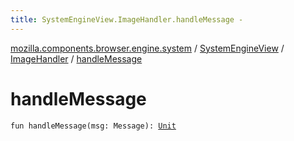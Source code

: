 ```yaml
---
title: SystemEngineView.ImageHandler.handleMessage - 
---
```


[mozilla.components.browser.engine.system](../../index.html) / [SystemEngineView](../index.html) / [ImageHandler](index.html) / [handleMessage](./handle-message.html)

# handleMessage

`fun handleMessage(msg: Message): `[`Unit`](https://kotlinlang.org/api/latest/jvm/stdlib/kotlin/-unit/index.html)